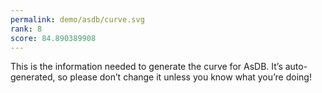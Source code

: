 ```yaml
---
permalink: demo/asdb/curve.svg
rank: 8
score: 84.890389908
---
```


This is the information needed to generate the curve for AsDB. It’s
auto-generated, so please don’t change it unless you know what you’re
doing!
